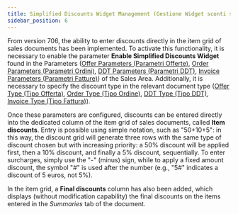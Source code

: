 ```yaml
---
title: Simplified Discounts Widget Management (Gestione Widget sconti semplificato)
sidebar_position: 6
---
```


From version 706, the ability to enter discounts directly in the item grid of sales documents has been implemented. To activate this functionality, it is necessary to enable the parameter **Enable Simplified Discounts Widget** found in the Parameters ([Offer Parameters (Parametri Offerte)](/docs/configurations/parameters/sales/offer-parameters), [Order Parameters (Parametri Ordini)](/docs/configurations/parameters/sales/sales-orders-parameters), [DDT Parameters (Parametri DDT)](/docs/configurations/parameters/sales/dn-parameters), [Invoice Parameters (Parametri Fatture)](/docs/configurations/parameters/sales/sales-invoices-parameters)) of the Sales Area. Additionally, it is necessary to specify the discount type in the relevant document type ([Offer Type (Tipo Offerta)](/docs/configurations/tables/sales/sales-offer-type), [Order Type (Tipo Ordine)](/docs/configurations/tables/sales/sales-order-types), [DDT Type (Tipo DDT)](/docs/configurations/tables/sales/delivery-notes-type), [Invoice Type (Tipo Fattura)](/docs/configurations/tables/sales/invoices-type)).

Once these parameters are configured, discounts can be entered directly into the dedicated column of the item grid of sales documents, called **Item discounts**. Entry is possible using simple notation, such as "50+10+5": in this way, the discount grid will generate three rows with the same type of discount chosen but with increasing priority: a 50% discount will be applied first, then a 10% discount, and finally a 5% discount, sequentially. To enter surcharges, simply use the "-" (minus) sign, while to apply a fixed amount discount, the symbol "#" is used after the number (e.g., "5#" indicates a discount of 5 euros, not 5%).

In the item grid, a **Final discounts** column has also been added, which displays (without modification capability) the final discounts on the items entered in the *Summaries* tab of the document.